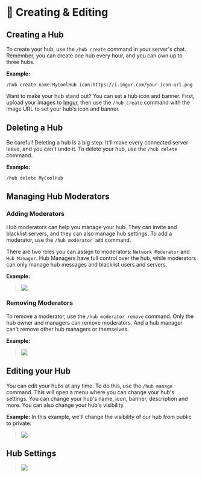 # 💼 Creating & Editing

## Creating a Hub

To create your hub, use the `/hub create` command in your server's chat. Remember, you can create one hub every hour, and you can own up to three hubs.

**Example:**

```
/hub create name:MyCoolHub icon:https://i.imgur.com/your-icon-url.png
```


Want to make your hub stand out? You can set a hub icon and banner. First, upload your images to [Imgur](https://imgur.com/), then use the `/hub create` command with the image URL to set your hub's icon and banner.

## Deleting a Hub

Be careful! Deleting a hub is a big step. It'll make every connected server leave, and you can't undo it. To delete your hub, use the `/hub delete` command.

**Example:**


```
/hub delete MyCoolHub
```

## Managing Hub Moderators

### Adding Moderators

Hub moderators can help you manage your hub. They can invite and blacklist servers, and they can also manage hub settings. To add a moderator, use the `/hub moderator add` command.

There are two roles you can assign to moderators: `Network Moderator` and `Hub Manager`. Hub Managers have full control over the hub, while moderators can only manage hub messages and blacklist users and servers.


**Example:**

> ![](/img/ModeratorAddHub.gif)

### Removing Moderators

To remove a moderator, use the `/hub moderator remove` command. Only the hub owner and managers can remove moderators. And a hub manager can't remove other hub managers or themselves.

**Example:**

> ![](/img/ModRemoveHub.gif)

## Editing your Hub

You can edit your hubs at any time. To do this, use the `/hub manage` command. This will open a menu where you can change your hub's settings. You can change your hub's name, icon, banner, description and more. You can also change your hub's visibility.

**Example:** In this example, we'll change the visibility of our hub from public to private:

> ![](/img/HubManage.gif)


## Hub Settings

> ![](/img/HubSettings.gif)
